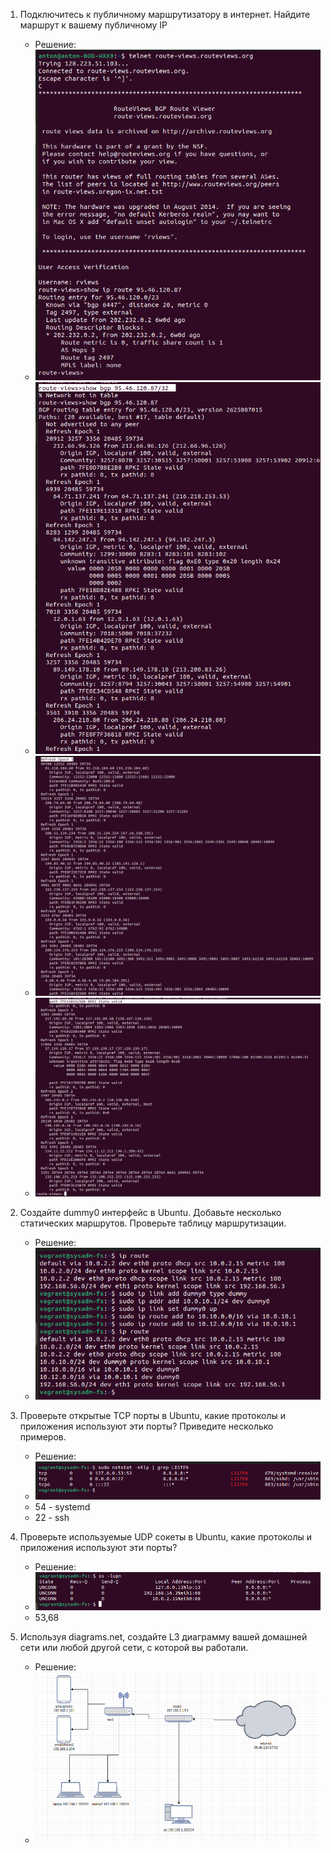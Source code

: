 1. Подключитесь к публичному маршрутизатору в интернет. Найдите маршрут к вашему публичному IP

    * Решение: 
    * ![img_25.png](../img_25.png)
    * ![img_26.png](../img_26.png)
    * ![img_27.png](../img_27.png)
    * ![img_28.png](../img_28.png)

2. Создайте dummy0 интерфейс в Ubuntu. Добавьте несколько статических маршрутов. Проверьте таблицу маршрутизации.

    * Решение: 
    * ![img_29.png](../img_29.png)

3. Проверьте открытые TCP порты в Ubuntu, какие протоколы и приложения используют эти порты? Приведите несколько примеров.

    * Решение:
    * ![img_30.png](../img_30.png)
    * 54 - systemd
    * 22 - ssh

4. Проверьте используемые UDP сокеты в Ubuntu, какие протоколы и приложения используют эти порты?

    * Решение:
    * ![img_31.png](../img_31.png)
    * 53,68

5. Используя diagrams.net, создайте L3 диаграмму вашей домашней сети или любой другой сети, с которой вы работали.

    * Решение: 
    * ![img_32.png](../img_32.png)